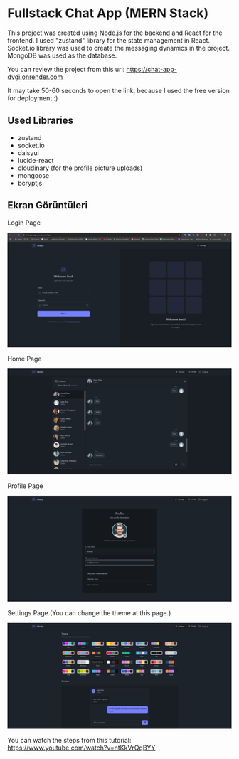 
# Fullstack Chat App (MERN Stack)

This project was created using Node.js for the backend and React for the frontend. I used "zustand" library for the state management in React. Socket.io library was used to create the messaging dynamics in the project. MongoDB was used as the database.

You can review the project from this url: https://chat-app-dvgi.onrender.com 

It may take 50-60 seconds to open the link, because I used the free version for deployment :)




## Used Libraries

- zustand
- socket.io
- daisyui
- lucide-react
- cloudinary (for the profile picture uploads)
- mongoose
- bcryptjs
  


## Ekran Görüntüleri
Login Page

![Login](https://github.com/onuroner/chat-app/blob/main/screenshots/login_page.png)

Home Page

![HomePage](https://github.com/onuroner/chat-app/blob/main/screenshots/home_page.png)

Profile Page

![ProfilePage](https://github.com/onuroner/chat-app/blob/main/screenshots/profile%20page.png)
  
Settings Page (You can change the theme at this page.)

![SettingsPage](https://github.com/onuroner/chat-app/blob/main/screenshots/settings_page.png)

You can watch the steps from this tutorial: https://www.youtube.com/watch?v=ntKkVrQqBYY
